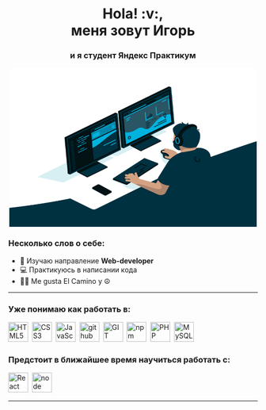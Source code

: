 <div id="header" align="center">
    <h1>Hola! :v:, <br>меня зовут Игорь </h1>
    <h3>и я студент Яндекс Практикум </h3>
     <img align="center" alt="GIF" src="https://raw.githubusercontent.com/IgorSmirnof/IgorSmirnof/main/images/code.gif?raw=true" width="500" height="320" />
</div>

### Несколько слов о себе:
- 🌱 Изучаю направление **Web-developer**
- 💻 Практикуюсь в написании кода
- 🚶‍♂️ Me gusta El Camino y ☮️


---

### Уже понимаю как работать в:
<img src="https://cdn.jsdelivr.net/gh/devicons/devicon/icons/html5/html5-original.svg" title="HTML5" width="40" height="40"/>&nbsp;
<img src="https://cdn.jsdelivr.net/gh/devicons/devicon/icons/css3/css3-original.svg" title="CSS3" width="40" height="40"/>&nbsp;
<img src="https://cdn.jsdelivr.net/gh/devicons/devicon/icons/javascript/javascript-original.svg" title="JavaScript" width="40" height="40"/>&nbsp;
<img src="https://cdn.jsdelivr.net/gh/devicons/devicon/icons/github/github-original.svg" title="github" width="40" height="40"/>&nbsp;
<img src="https://cdn.jsdelivr.net/gh/devicons/devicon/icons/git/git-plain.svg" title="GIT" width="40" height="40"/>&nbsp;
<img src="https://cdn.jsdelivr.net/gh/devicons/devicon/icons/npm/npm-original-wordmark.svg" title="npm" width="40" height="40"/>&nbsp;
<img src="https://cdn.jsdelivr.net/gh/devicons/devicon/icons/php/php-original.svg" title="PHP" width="40" height="40"/>&nbsp;
<img src="https://cdn.jsdelivr.net/gh/devicons/devicon/icons/mysql/mysql-original.svg" title="MySQL" width="40" height="40"/>&nbsp;



### Предстоит в ближайшее время научиться работать с:      
<img src="https://cdn.jsdelivr.net/gh/devicons/devicon/icons/react/react-original.svg" title="React" width="40" height="40"/>&nbsp;
<img src="https://cdn.jsdelivr.net/gh/devicons/devicon/icons/nodejs/nodejs-original.svg" title="node" width="40" height="40"/>&nbsp;

---


<div id="stat" align="center">
    <img src="http://github-profile-summary-cards.vercel.app/api/cards/profile-details?username=IgorSmirnof&theme=github_dark" alt=""/>
    <img src="http://github-profile-summary-cards.vercel.app/api/cards/most-commit-language?username=IgorSmirnof&theme=github_dark" alt=""/>
     <img src="http://github-profile-summary-cards.vercel.app/api/cards/stats?username=IgorSmirnof&theme=github_dark" alt=""/>
</div>


<!--
**IgorSmirnof/IgorSmirnof** is a ✨ _special_ ✨ repository because its `README.md` (this file) appears on your GitHub profile.

Here are some ideas to get you started:

- 🔭 I’m currently working on ...
- 🌱 I’m currently learning ...
- 👯 I’m looking to collaborate on ...
- 🤔 I’m looking for help with ...
- 💬 Ask me about ...
- 📫 How to reach me: ...
- 😄 Pronouns: ...
- ⚡ Fun fact: ...
-->
